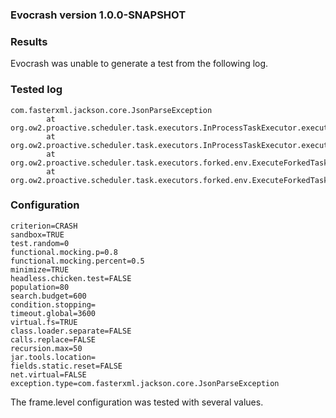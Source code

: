 ### Evocrash version 1.0.0-SNAPSHOT

### Results

Evocrash was unable to generate a test from the following log.

### Tested log

```
com.fasterxml.jackson.core.JsonParseException
        at org.ow2.proactive.scheduler.task.executors.InProcessTaskExecutor.execute(InProcessTaskExecutor.java:225)
        at org.ow2.proactive.scheduler.task.executors.InProcessTaskExecutor.execute(InProcessTaskExecutor.java:158)
        at org.ow2.proactive.scheduler.task.executors.forked.env.ExecuteForkedTaskInsideNewJvm.fromForkedJVM(ExecuteForkedTaskInsideNewJvm.java:115)
        at org.ow2.proactive.scheduler.task.executors.forked.env.ExecuteForkedTaskInsideNewJvm.main(ExecuteForkedTaskInsideNewJvm.java:105)

```

### Configuration

```
criterion=CRASH
sandbox=TRUE
test.random=0
functional.mocking.p=0.8
functional.mocking.percent=0.5
minimize=TRUE
headless.chicken.test=FALSE
population=80
search.budget=600
condition.stopping=
timeout.global=3600
virtual.fs=TRUE
class.loader.separate=FALSE
calls.replace=FALSE
recursion.max=50
jar.tools.location=
fields.static.reset=FALSE
net.virtual=FALSE
exception.type=com.fasterxml.jackson.core.JsonParseException
```

The frame.level configuration was tested with several values.
